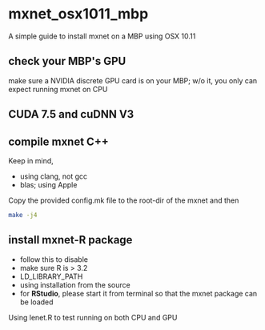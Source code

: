 # mxnet_osx1011_mbp
A simple guide to install mxnet on a MBP using OSX 10.11

## check your MBP's GPU
make sure a NVIDIA discrete GPU card is on your MBP; w/o it, you only can expect running mxnet on CPU

## CUDA 7.5 and cuDNN V3

## compile mxnet C++

Keep in mind,
- using clang, not gcc
- blas; using Apple

Copy the provided config.mk file to the root-dir of the mxnet and then

```bash
make -j4
```

## install mxnet-R package 
- follow this to disable
- make sure R is > 3.2
- LD_LIBRARY_PATH
- using installation from the source
- for **RStudio**, please start it from terminal so that the mxnet package can be loaded

Using lenet.R to test running on both CPU and GPU
